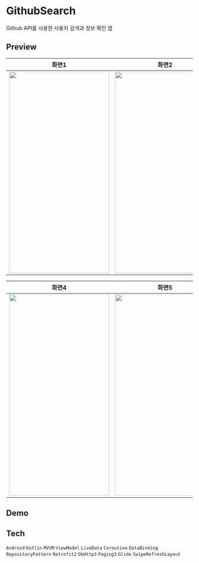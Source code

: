 # GithubSearch
Github API를 사용한 사용자 검색과 정보 확인 앱 <br>


## Preview

| 화면1 | 화면2 | 화면3 |
|:-------------------------:|:-------------------------:|:-------------------------:|
|<img src = "https://user-images.githubusercontent.com/47595801/150273939-8c0be546-63b9-45b8-9bd7-95fe6c8b6cdf.jpg" width="270" height="545">|<img src = "https://user-images.githubusercontent.com/47595801/150273946-d485220b-ab7f-46f6-bd2b-904d574bec25.jpg" width="270" height="545">|<img src = "https://user-images.githubusercontent.com/47595801/150273943-71cd87e9-fb61-4262-bd65-5b1b925f2224.jpg" width="270" height="545">|

| 화면4 | 화면5 | 화면6 |
|:-------------------------:|:-------------------------:|:-------------------------:|
|<img src = "https://user-images.githubusercontent.com/47595801/150273929-c5f29b26-cb55-4820-8653-f5d844953161.jpg" width="270" height="545">|<img src = "https://user-images.githubusercontent.com/47595801/150273949-7a05a387-6f64-475a-b186-c26b1d2997cb.jpg" width="270" height="545">|<img src = "https://user-images.githubusercontent.com/47595801/150273935-db6150c2-9469-455d-97cf-42df6eb6033f.jpg" width="270" height="545">|

## Demo



## Tech
`Android` `Kotlin` `MVVM` `ViewModel` `LiveData` `Coroutine` `DataBinding` `RepositoryPattern` `Retrofit2` `OkHttp3` `Paging3` `Glide` `SwipeRefreshLayout`

